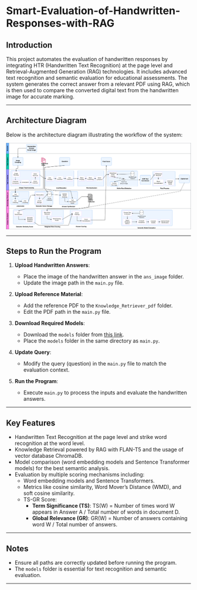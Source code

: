 # Smart-Evaluation-of-Handwritten-Responses-with-RAG

## Introduction
This project automates the evaluation of handwritten responses by integrating HTR (Handwritten Text Recognition) at the page level and Retrieval-Augmented Generation (RAG) technologies. It includes advanced text recognition and semantic evaluation for educational assessments. The system generates the correct answer from a relevant PDF using RAG, which is then used to compare the converted digital text from the handwritten image for accurate marking.

---
## Architecture Diagram

Below is the architecture diagram illustrating the workflow of the system:

![Architecture Diagram](<New folder/project_docs/Architecture Diagram.png>)

---

## Steps to Run the Program

1. **Upload Handwritten Answers**:
   - Place the image of the handwritten answer in the `ans_image` folder.
   - Update the image path in the `main.py` file.

2. **Upload Reference Material**:
   - Add the reference PDF to the `Knowledge_Retriever_pdf` folder.
   - Edit the PDF path in the `main.py` file.

3. **Download Required Models**:
   - Download the `models` folder from [this link](<https://drive.google.com/drive/folders/1I1Sb6CxMNrrsu5mM8aiuqfJ-UBl11E0W?usp=sharing>).
   - Place the `models` folder in the same directory as `main.py`.

4. **Update Query**:
   - Modify the query (question) in the `main.py` file to match the evaluation context.

5. **Run the Program**:
   - Execute `main.py` to process the inputs and evaluate the handwritten answers.

---

## Key Features

- Handwritten Text Recognition at the page level and strike word recognition at the word level.
- Knowledge Retrieval powered by RAG with FLAN-T5 and the usage of vector database ChromaDB.
- Model comparison (word embedding models and Sentence Transformer models) for the best semantic analysis.
- Evaluation by multiple scoring mechanisms including:
  - Word embedding models and Sentence Transformers.
  - Metrics like cosine similarity, Word Mover’s Distance (WMD), and soft cosine similarity.
  - TS-GR Score:
    - **Term Significance (TS)**: TS(W) = Number of times word W appears in Answer A / Total number of words in document D.
    - **Global Relevance (GR)**: GR(W) = Number of answers containing word W / Total number of answers.

---

## Notes

- Ensure all paths are correctly updated before running the program.
- The `models` folder is essential for text recognition and semantic evaluation.

---
